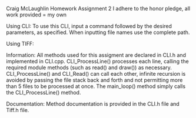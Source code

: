 Craig McLaughlin
Homework Assignment 2
I adhere to the honor pledge, all work provided = my own

Using CLI: To use this CLI, input a command followed by the desired parameters, as specified. When inputting file names
use the complete path.

Using TIFF:

Information: All methods used for this assigment are declared in CLI.h and implemented in CLI.cpp. CLI_ProcessLine()
processes each line, calling the required module methods (such as read() and draw()) as necessary. CLI_ProcessLine()
and CLI_Read() can call each other, infinite recursion is avoided by passing the file stack back and forth and not
permitting more than 5 files to be processed at once. The main_loop() method simply calls the CLI_ProcessLine()
method.

Documentation: Method documentation is provided in the CLI.h file and Tiff.h file.

